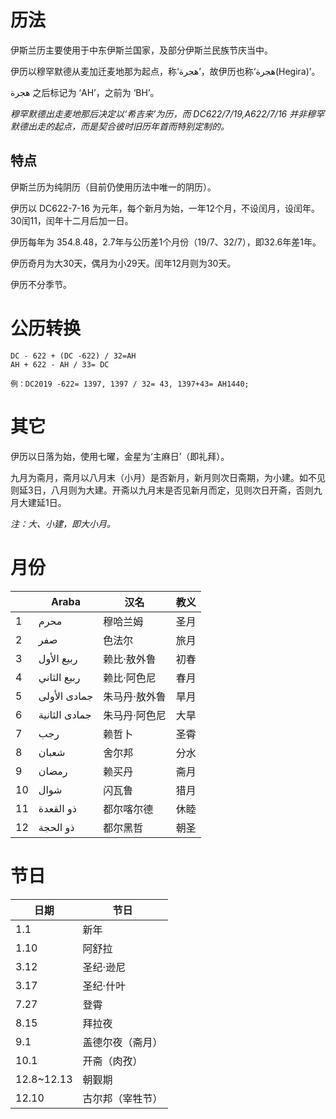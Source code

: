 <!--
  伊斯兰历
  http://www.wikiwand.com/zh-cn/%E4%BC%8A%E6%96%AF%E5%85%B0%E5%8E%86
  -->

# 历法
伊斯兰历主要使用于中东伊斯兰国家，及部分伊斯兰民族节庆当中。

伊历以穆罕默德从麦加迁麦地那为起点，称‘هجرة’，故伊历也称‘هجرة(Hegira)’。

هجرة 之后标记为 ‘AH’，之前为 ‘BH’。
<!-- http://www.wikiwand.com/zh-cn/%E5%B8%8C%E5%90%89%E6%8B%89 -->

*穆罕默德出走麦地那后决定以‘希吉来’为历，而 DC622/7/19,A622/7/16 并非穆罕默德出走的起点，而是契合彼时旧历年首而特别定制的。*

## 特点
伊斯兰历为纯阴历（目前仍使用历法中唯一的阴历）。

伊历以 DC622-7-16 为元年，每个新月为始，一年12个月，不设闰月，设闰年。30闰11，闰年十二月后加一日。

伊历每年为 354.8.48，2.7年与公历差1个月份（19/7、32/7），即32.6年差1年。

伊历奇月为大30天，偶月为小29天。闰年12月则为30天。

伊历不分季节。

# 公历转换
<!-- https://zhidao.baidu.com/question/350900015.html -->
```
DC - 622 + (DC -622) / 32=AH
AH + 622 - AH / 33= DC

例：DC2019 -622= 1397, 1397 / 32= 43, 1397+43= AH1440;
```
<!-- http://latex.codecogs.com/svg.latex?DCy%20-%20622%20&plus;%20%28DCy-622%29%20%5Cdiv%2032%20%3D%20AHy%20%3D%20AHy%20&plus;%20622%20-%20%28AHy%20%5Cdiv%2033%29 -->

# 其它
伊历以日落为始，使用七曜，金星为‘主麻日’（即礼拜）。

九月为斋月，斋月以八月末（小月）是否新月，新月则次日斋期，为小建。如不见则延3日，八月则为大建。开斋以九月末是否见新月而定，见则次日开斋，否则九月大建延1日。

*注：大、小建，即大小月。*

# 月份
|    | Araba         | 汉名          | 教义 |
|----|---------------|-------------|----|
| 1  | محرم          | 穆哈兰姆      | 圣月 |
| 2  | صفر           | 色法尔        | 旅月 |
| 3  | ربيع الأول    | 赖比·敖外鲁   | 初春 |
| 4  | ربيع الثاني   | 赖比·阿色尼   | 春月 |
| 5  | جمادى الأولى  | 朱马丹·敖外鲁 | 旱月 |
| 6  | جمادى الثانية | 朱马丹·阿色尼 | 大旱 |
| 7  | رجب           | 赖哲卜        | 圣霄 |
| 8  | شعبان         | 舍尔邦        | 分水 |
| 9  | رمضان         | 赖买丹        | 斋月 |
| 10 | شوال          | 闪瓦鲁        | 猎月 |
| 11 | ذو القعدة     | 都尔喀尔德    | 休睦 |
| 12 | ذو الحجة      | 都尔黑哲      | 朝圣 |

# 节日
| 日期       | 节日           |
|------------|--------------|
| 1.1        | 新年           |
| 1.10       | 阿舒拉         |
| 3.12       | 圣纪·逊尼      |
| 3.17       | 圣纪·什叶      |
| 7.27       | 登霄           |
| 8.15       | 拜拉夜         |
| 9.1        | 盖德尔夜（斋月） |
| 10.1       | 开斋（肉孜）     |
| 12.8~12.13 | 朝觐期         |
| 12.10      | 古尔邦（宰牲节） |
